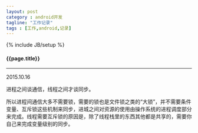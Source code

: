 ```yaml
---
layout: post
category : android开发
tagline: "工作记录"
tags : [工作,android,记录]
---
```

{% include JB/setup %}

<h4>{{page.title}}</h4>

---

2015.10.16

进程之间谈通信，线程之间才谈同步。

所以进程间通信大多不需要锁，需要的锁也是文件锁之类的“大锁”，并不需要条件变量、互斥锁这些机制来同步，进城之间对资源的使用由操作系统的进程调度部分来完成。线程需要互斥锁的原因是，除了线程栈里的东西其他都是共享的，需要你自己来完成变量级别的同步。
